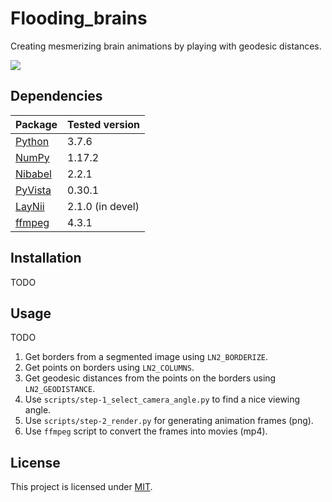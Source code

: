# Flooding_brains
Creating mesmerizing brain animations by playing with geodesic distances.

<img src="/visuals/movie-okapi_white.gif"/>

## Dependencies
| Package                                                  | Tested version  |
|----------------------------------------------------------|-----------------|
| [Python](https://www.python.org/)                        | 3.7.6           |
| [NumPy](http://www.numpy.org/)                           | 1.17.2          |
| [Nibabel](https://nipy.org/nibabel/)                     | 2.2.1           |
| [PyVista](https://docs.pyvista.org/)                     | 0.30.1          |
| [LayNii](https://github.com/layerfMRI/LAYNII)            | 2.1.0 (in devel)|
| [ffmpeg](https://www.ffmpeg.org/)                        | 4.3.1           |

## Installation
TODO

## Usage
TODO
1. Get borders from a segmented image using `LN2_BORDERIZE`.
2. Get points on borders using `LN2_COLUMNS`.
3. Get geodesic distances from the points on the borders using `LN2_GEODISTANCE`.
4. Use `scripts/step-1_select_camera_angle.py` to find a nice viewing angle.
5. Use `scripts/step-2_render.py` for generating animation frames (png).
6. Use `ffmpeg` script to convert the frames into movies (mp4).


## License
This project is licensed under [MIT](LICENSE).
